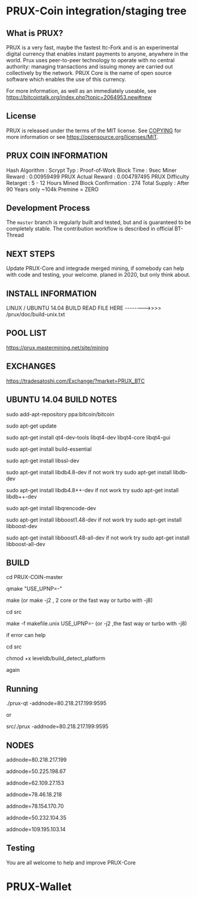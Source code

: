 PRUX-Coin integration/staging tree
=====================================

What is PRUX?
-------------
PRUX is a very fast, maybe the fastest ltc-Fork and is an experimental digital currency that enables instant payments to
anyone, anywhere in the world. Prux uses peer-to-peer technology to operate
with no central authority: managing transactions and issuing money are carried
out collectively by the network. PRUX Core is the name of open source
software which enables the use of this currency. 

For more information, as well as an immediately useable,
see https://bitcointalk.org/index.php?topic=2064953.new#new


License
-------
PRUX is released under the terms of the MIT license. See [COPYING](COPYING) for more
information or see https://opensource.org/licenses/MIT.


PRUX COIN INFORMATION
---------------------
Hash Algorithm : Scrypt
Typ : Proof-of-Work
Block Time : 9sec
Miner Reward : 0.00959499 PRUX
Actual Reward : 0.004797495 PRUX
Difficulty Retarget : 5 - 12 Hours
Mined Block Confirmation : 274
Total Supply : After 90 Years only ~104k 
Premine = ZERO


Development Process
-------------------
The `master` branch is regularly built and tested, but and is guaranteed to be
completely stable.
The contribution workflow is described in official BT-Thread


NEXT STEPS
----------
Update PRUX-Core and integrade merged mining, if somebody can help with code and testing, your welcome.
planed in 2020, but only think about.


INSTALL INFORMATION
-------------------
LINUX / UBUNTU 14.04 BUILD READ FILE HERE -------->>>>  /prux/doc/build-unix.txt


POOL LIST
---------
https://prux.mastermining.net/site/mining


EXCHANGES
---------
https://tradesatoshi.com/Exchange/?market=PRUX_BTC 


UBUNTU 14.04 BUILD NOTES
------------------------
sudo add-apt-repository ppa:bitcoin/bitcoin

sudo apt-get update

sudo apt-get install qt4-dev-tools libqt4-dev libqt4-core libqt4-gui

sudo apt-get install build-essential

sudo apt-get install libssl-dev

sudo apt-get install libdb4.8-dev if not work try sudo apt-get install libdb-dev

sudo apt-get install libdb4.8++-dev  if not work try sudo apt-get install libdb++-dev

sudo apt-get install libqrencode-dev

sudo apt-get install libboost1.48-dev   if not work try  sudo apt-get install libboost-dev

sudo apt-get install libboost1.48-all-dev  if not work try  sudo apt-get install libboost-all-dev


BUILD
-----

cd PRUX-COIN-master

qmake "USE_UPNP=-"

make                        (or  make -j2  , 2 core or the fast way or turbo with -j8)

cd src

make -f  makefile.unix USE_UPNP=-      (or -j2  ,the fast way or turbo with -j8)


if error can help

cd src

chmod +x leveldb/build_detect_platform

again


Running
-------

./prux-qt -addnode=80.218.217.199:9595

or

src/./prux -addnode=80.218.217.199:9595


NODES
-----

addnode=80.218.217.199

addnode=50.225.198.67

addnode=62.109.27.153

addnode=78.46.18.218

addnode=78.154.170.70

addnode=50.232.104.35

addnode=109.195.103.14


Testing
-------

You are all welcome to help and improve PRUX-Core



# PRUX-Wallet
